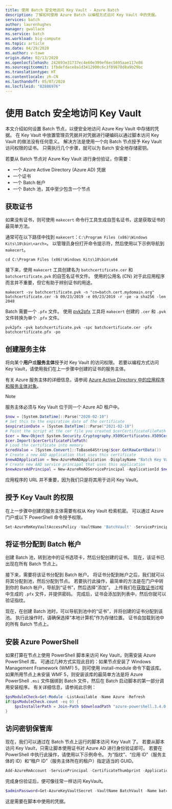 ```yaml
---
title: 使用 Batch 安全地访问 Key Vault - Azure Batch
description: 了解如何使用 Azure Batch 以编程方式访问 Key Vault 中的凭据。
services: batch
author: laurenhughes
manager: gwallace
ms.service: batch
ms.workload: big-compute
ms.topic: article
ms.date: 04/29/2020
ms.author: v-tawe
origin.date: 02/13/2020
ms.openlocfilehash: 242693e31737ec4e60e399ef6ec5695aae117e86
ms.sourcegitcommit: 1fbdefdace8a1d3412900c6c3f89678d8a9b29bc
ms.translationtype: HT
ms.contentlocale: zh-CN
ms.lasthandoff: 05/07/2020
ms.locfileid: "82886976"
---
```

# <a name="securely-access-key-vault-with-batch"></a>使用 Batch 安全地访问 Key Vault

本文介绍如何设置 Batch 节点，以便安全地访问 Azure Key Vault 中存储的凭据。 在 Key Vault 中放置管理员凭据并对凭据进行硬编码以通过脚本访问 Key Vault 的做法没有任何意义。 解决方法是使用一个向 Batch 节点授予 Key Vault 访问权限的证书。 只需执行几个步骤，就可以为 Batch 安全地存储密钥。

若要从 Batch 节点对 Azure Key Vault 进行身份验证，你需要：

- 一个 Azure Active Directory (Azure AD) 凭据
- 一个证书
- 一个 Batch 帐户
- 一个 Batch 池，其中至少包含一个节点

## <a name="obtain-a-certificate"></a>获取证书

如果没有证书，则可使用 `makecert` 命令行工具生成自签名证书，这是获取证书的最简单方法。

通常可在以下路径中找到 `makecert`：`C:\Program Files (x86)\Windows Kits\10\bin\<arch>`。 以管理员身份打开命令提示符，然后使用以下示例导航到 `makecert`。

```console
cd C:\Program Files (x86)\Windows Kits\10\bin\x64
```

接下来，使用 `makecert` 工具创建名为 `batchcertificate.cer` 和 `batchcertificate.pvk` 的自签名证书文件。 使用的公用名 (CN) 对于此应用程序而言并不重要，但它有助于辨别证书的用途。

```console
makecert -sv batchcertificate.pvk -n "cn=batch.cert.mydomain.org" batchcertificate.cer -b 09/23/2019 -e 09/23/2019 -r -pe -a sha256 -len 2048
```

Batch 需要一个 `.pfx` 文件。 使用 [pvk2pfx](https://docs.microsoft.com/windows-hardware/drivers/devtest/pvk2pfx) 工具将 `makecert` 创建的 `.cer` 和 `.pvk` 文件转换为单个 `.pfx` 文件。

```console
pvk2pfx -pvk batchcertificate.pvk -spc batchcertificate.cer -pfx batchcertificate.pfx -po
```

## <a name="create-a-service-principal"></a>创建服务主体

将向某个**用户**或**服务主体**授予对 Key Vault 的访问权限。 若要以编程方式访问 Key Vault，请使用我们在上一步骤中创建的证书的服务主体。

有关 Azure 服务主体的详细信息，请参阅 [Azure Active Directory 中的应用程序和服务主体对象](../active-directory/develop/app-objects-and-service-principals.md)。

> [!NOTE]
> 服务主体必须与 Key Vault 位于同一个 Azure AD 租户中。

```powershell
$now = [System.DateTime]::Parse("2020-02-10")
# Set this to the expiration date of the certificate
$expirationDate = [System.DateTime]::Parse("2021-02-10")
# Point the script at the cer file you created $cerCertificateFilePath = 'c:\temp\batchcertificate.cer'
$cer = New-Object System.Security.Cryptography.X509Certificates.X509Certificate2
$cer.Import($cerCertificateFilePath)
# Load the certificate into memory
$credValue = [System.Convert]::ToBase64String($cer.GetRawCertData())
# Create a new AAD application that uses this certificate
$newADApplication = New-AzureRmADApplication -DisplayName "Batch Key Vault Access" -HomePage "https://batch.mydomain.com" -IdentifierUris "https://batch.mydomain.com" -certValue $credValue -StartDate $now -EndDate $expirationDate
# Create new AAD service principal that uses this application
$newAzureAdPrincipal = New-AzureRmADServicePrincipal -ApplicationId $newADApplication.ApplicationId
```

应用程序的 URL 并不重要，因为我们只是将其用于访问 Key Vault。

## <a name="grant-rights-to-key-vault"></a>授予 Key Vault 的权限

在上一步骤中创建的服务主体需要有权从 Key Vault 检索机密。 可以通过 Azure 门户或以下 PowerShell 命令授予权限。

```powershell
Set-AzureRmKeyVaultAccessPolicy -VaultName 'BatchVault' -ServicePrincipalName '"https://batch.mydomain.com' -PermissionsToSecrets 'Get'
```

## <a name="assign-a-certificate-to-a-batch-account"></a>将证书分配到 Batch 帐户

创建 Batch 池，转到池中的证书选项卡，然后分配创建的证书。 现在，该证书已出现在所有 Batch 节点上。

接下来，需要将该证书分配到 Batch 帐户。 将证书分配到帐户之后，我们就可以将其分配到池，然后分配到节点。 若要执行此操作，最简单的方法是在门户中转到你的 Batch 帐户，导航到“证书”，然后选择“添加”。   上传我们在[获取证书](#obtain-a-certificate)过程中生成的 `.pfx` 文件，并提供密码。 完成后，证书会添加到列表中，然后你就可以验证指纹。

现在，在创建 Batch 池时，可以导航到池中的“证书”，并将创建的证书分配到该池。  执行此操作时，请确保选择“本地计算机”作为存储位置。  证书会加载到池中的所有 Batch 节点上。

## <a name="install-azure-powershell"></a>安装 Azure PowerShell

如果打算在节点上使用 PowerShell 脚本来访问 Key Vault，则需安装 Azure PowerShell 库。 可通过几种方式实现此目的：如果节点安装了 Windows Management Framework (WMF) 5，则可使用 install-module 命令下载该库。 如果所用节点上未安装 WMF 5，则安装该库的最简单方法是将 Azure PowerShell `.msi` 文件捆绑到 Batch 文件，然后在 Batch 启动脚本的第一部分调用安装程序。 有关详细信息，请参阅此示例：

```powershell
$psModuleCheck=Get-Module -ListAvailable -Name Azure -Refresh
if($psModuleCheck.count -eq 0) {
    $psInstallerPath = Join-Path $downloadPath "azure-powershell.3.4.0.msi" Start-Process msiexec.exe -ArgumentList /i, $psInstallerPath, /quiet -wait
}
```

## <a name="access-key-vault"></a>访问密钥保管库

现在，我们可以通过在 Batch 节点上运行的脚本访问 Key Vault 了。 若要从脚本访问 Key Vault，只需让脚本使用证书对 Azure AD 进行身份验证即可。 若要在 PowerShell 中执行此操作，请使用以下示例命令。 为“指纹”、“应用 ID”（服务主体的 ID）和“租户 ID”（服务主体所在的租户）指定适当的 GUID。   

```powershell
Add-AzureRmAccount -ServicePrincipal -CertificateThumbprint -ApplicationId
```

完成身份验证后，便可像往常一样访问 KeyVault。

```powershell
$adminPassword=Get-AzureKeyVaultSecret -VaultName BatchVault -Name batchAdminPass
```

这是需要在脚本中使用的凭据。
